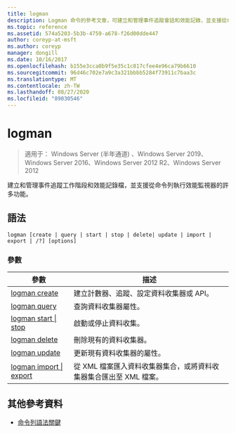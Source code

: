 ```yaml
---
title: logman
description: Logman 命令的參考文章，可建立和管理事件追蹤會話和效能記錄，並支援從命令列效能監視器的許多功能。
ms.topic: reference
ms.assetid: 574a5203-5b3b-4759-a678-f26d00dde447
author: coreyp-at-msft
ms.author: coreyp
manager: dongill
ms.date: 10/16/2017
ms.openlocfilehash: b155e3cca0b9f5e35c1c817cfee4e96ca79b6610
ms.sourcegitcommit: 96d46c702e7a9c3a321bbbb5284f73911c7baa3c
ms.translationtype: MT
ms.contentlocale: zh-TW
ms.lasthandoff: 08/27/2020
ms.locfileid: "89030546"
---
```

# <a name="logman"></a>logman

> 適用于： Windows Server (半年通道) 、Windows Server 2019、Windows Server 2016、Windows Server 2012 R2、Windows Server 2012

建立和管理事件追蹤工作階段和效能記錄檔，並支援從命令列執行效能監視器的許多功能。

## <a name="syntax"></a>語法

```
logman [create | query | start | stop | delete| update | import | export | /?] [options]
```

### <a name="parameters"></a>參數

| 參數 | 描述 |
| --------- | ----------- |
| [logman create](logman-create.md) | 建立計數器、追蹤、設定資料收集器或 API。 |
| [logman query](logman-query.md) | 查詢資料收集器屬性。 |
| [logman start &#124; stop](logman-start-stop.md) | 啟動或停止資料收集。 |
| [logman delete](logman-delete.md) | 刪除現有的資料收集器。 |
| [logman update](logman-update.md) | 更新現有資料收集器的屬性。 |
| [logman import &#124; export](logman-import-export.md) | 從 XML 檔案匯入資料收集器集合，或將資料收集器集合匯出至 XML 檔案。 |

## <a name="additional-references"></a>其他參考資料

- [命令列語法關鍵](command-line-syntax-key.md)